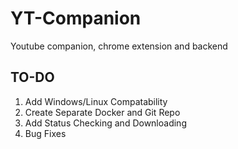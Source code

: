 # YT-Companion
Youtube companion, chrome extension and backend

## TO-DO
1. Add Windows/Linux Compatability
2. Create Separate Docker and Git Repo
3. Add Status Checking and Downloading
4. Bug Fixes
